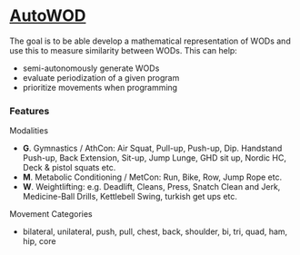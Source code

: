 # [AutoWOD](https://nbviewer.jupyter.org/github/AI-AF/autowod/blob/master/notebooks/hnlog.ipynb)
The goal is to be able develop a mathematical representation of WODs and use this to measure similarity between WODs. This can help:
- semi-autonomously generate WODs 
- evaluate periodization of a given program 
- prioritize movements when programming

### Features
Modalities
- **G**. Gymnastics / AthCon: Air Squat, Pull-up, Push-up, Dip. Handstand Push-up, Back Extension, Sit-up, Jump Lunge, GHD sit up, Nordic HC, Deck & pistol squats etc.
- **M**. Metabolic Conditioning / MetCon: Run, Bike, Row, Jump Rope etc.
- **W**. Weightlifting: e.g. Deadlift, Cleans, Press, Snatch Clean and Jerk, Medicine-Ball Drills, Kettlebell Swing, turkish get ups etc.

Movement Categories
- bilateral,	unilateral,	push,	pull,	chest,	back,	shoulder,	bi,	tri,	quad,	ham,	hip,	core


